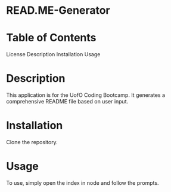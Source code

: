 # READ.ME-Generator

# Table of Contents
License
Description
Installation
Usage

# Description
This application is for the UofO Coding Bootcamp. It generates a comprehensive README file based on user input.

# Installation
Clone the repository.

# Usage
To use, simply open the index in node and follow the prompts.
